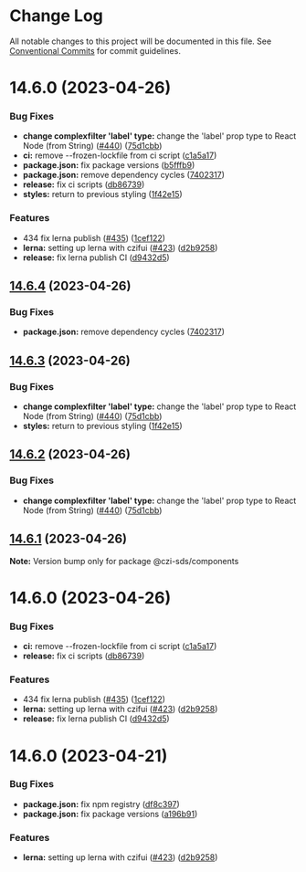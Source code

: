 # Change Log

All notable changes to this project will be documented in this file.
See [Conventional Commits](https://conventionalcommits.org) for commit guidelines.

# 14.6.0 (2023-04-26)

### Bug Fixes

- **change complexfilter 'label' type:** change the 'label' prop type to React Node (from String) ([#440](https://github.com/chanzuckerberg/sci-components/issues/440)) ([75d1cbb](https://github.com/chanzuckerberg/sci-components/commit/75d1cbb5b99807f30a0441e58a8cd06f7c334391))
- **ci:** remove --frozen-lockfile from ci script ([c1a5a17](https://github.com/chanzuckerberg/sci-components/commit/c1a5a17f8dc4936efeb26f03fa38bf6e6eee7d23))
- **package.json:** fix package versions ([b5fffb9](https://github.com/chanzuckerberg/sci-components/commit/b5fffb9283c843689c33a796b5325a740058967a))
- **package.json:** remove dependency cycles ([7402317](https://github.com/chanzuckerberg/sci-components/commit/740231742aac4cf088d9b96be4c90e9c18ad34bd))
- **release:** fix ci scripts ([db86739](https://github.com/chanzuckerberg/sci-components/commit/db86739d8d95a8dac633cdd68ab20128aa2608f3))
- **styles:** return to previous styling ([1f42e15](https://github.com/chanzuckerberg/sci-components/commit/1f42e15a89ccd52777e5e11016e238133ae18af9))

### Features

- 434 fix lerna publish ([#435](https://github.com/chanzuckerberg/sci-components/issues/435)) ([1cef122](https://github.com/chanzuckerberg/sci-components/commit/1cef122a7e035e1a55b68d3474a9a2deb39579ac))
- **lerna:** setting up lerna with czifui ([#423](https://github.com/chanzuckerberg/sci-components/issues/423)) ([d2b9258](https://github.com/chanzuckerberg/sci-components/commit/d2b925879c1d3c5b1d0c135fd76ef58d9d2d9f63))
- **release:** fix lerna publish CI ([d9432d5](https://github.com/chanzuckerberg/sci-components/commit/d9432d5a5c9835c2487a6a7c975a04aeee3c5b9b))

## [14.6.4](https://github.com/chanzuckerberg/sci-components/compare/@czi-sds/components@14.6.3...@czi-sds/components@14.6.4) (2023-04-26)

### Bug Fixes

- **package.json:** remove dependency cycles ([7402317](https://github.com/chanzuckerberg/sci-components/commit/740231742aac4cf088d9b96be4c90e9c18ad34bd))

## [14.6.3](https://github.com/chanzuckerberg/sci-components/compare/@czi-sds/components@14.6.1...@czi-sds/components@14.6.3) (2023-04-26)

### Bug Fixes

- **change complexfilter 'label' type:** change the 'label' prop type to React Node (from String) ([#440](https://github.com/chanzuckerberg/sci-components/issues/440)) ([75d1cbb](https://github.com/chanzuckerberg/sci-components/commit/75d1cbb5b99807f30a0441e58a8cd06f7c334391))
- **styles:** return to previous styling ([1f42e15](https://github.com/chanzuckerberg/sci-components/commit/1f42e15a89ccd52777e5e11016e238133ae18af9))

## [14.6.2](https://github.com/chanzuckerberg/sci-components/compare/@czi-sds/components@14.6.1...@czi-sds/components@14.6.2) (2023-04-26)

### Bug Fixes

- **change complexfilter 'label' type:** change the 'label' prop type to React Node (from String) ([#440](https://github.com/chanzuckerberg/sci-components/issues/440)) ([75d1cbb](https://github.com/chanzuckerberg/sci-components/commit/75d1cbb5b99807f30a0441e58a8cd06f7c334391))

## [14.6.1](https://github.com/chanzuckerberg/sci-components/compare/@czi-sds/components@14.6.0...@czi-sds/components@14.6.1) (2023-04-26)

**Note:** Version bump only for package @czi-sds/components

# 14.6.0 (2023-04-26)

### Bug Fixes

- **ci:** remove --frozen-lockfile from ci script ([c1a5a17](https://github.com/chanzuckerberg/sci-components/commit/c1a5a17f8dc4936efeb26f03fa38bf6e6eee7d23))
- **release:** fix ci scripts ([db86739](https://github.com/chanzuckerberg/sci-components/commit/db86739d8d95a8dac633cdd68ab20128aa2608f3))

### Features

- 434 fix lerna publish ([#435](https://github.com/chanzuckerberg/sci-components/issues/435)) ([1cef122](https://github.com/chanzuckerberg/sci-components/commit/1cef122a7e035e1a55b68d3474a9a2deb39579ac))
- **lerna:** setting up lerna with czifui ([#423](https://github.com/chanzuckerberg/sci-components/issues/423)) ([d2b9258](https://github.com/chanzuckerberg/sci-components/commit/d2b925879c1d3c5b1d0c135fd76ef58d9d2d9f63))
- **release:** fix lerna publish CI ([d9432d5](https://github.com/chanzuckerberg/sci-components/commit/d9432d5a5c9835c2487a6a7c975a04aeee3c5b9b))

# 14.6.0 (2023-04-21)

### Bug Fixes

- **package.json:** fix npm registry ([df8c397](https://github.com/chanzuckerberg/sci-components/commit/df8c397feae7814dfacc48111f581e685992bf4e))
- **package.json:** fix package versions ([a196b91](https://github.com/chanzuckerberg/sci-components/commit/a196b9119dfe72ce46c086359940f7d000a453d3))

### Features

- **lerna:** setting up lerna with czifui ([#423](https://github.com/chanzuckerberg/sci-components/issues/423)) ([d2b9258](https://github.com/chanzuckerberg/sci-components/commit/d2b925879c1d3c5b1d0c135fd76ef58d9d2d9f63))
